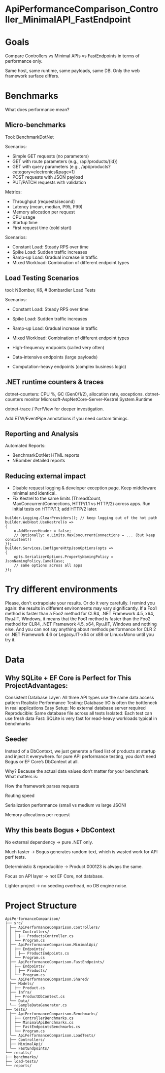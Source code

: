 # ApiPerformanceComparison_Controller_MinimalAPI_FastEndpoint

# Goals

Compare Controllers vs Minimal APIs vs FastEndpoints in terms of performance only.

Same host, same runtime, same payloads, same DB. Only the web framework surface differs.

# Benchmarks

What does performance mean?

## Micro-benchmarks

Tool: BenchmarkDotNet

Scenarios:

- Simple GET requests (no parameters)
- GET with route parameters (e.g., /api/products/{id})
- GET with query parameters (e.g., /api/products?category=electronics&page=1)
- POST requests with JSON payload
- PUT/PATCH requests with validation

Metrics:

- Throughput (requests/second)
- Latency (mean, median, P95, P99)
- Memory allocation per request
- CPU usage
- Startup time
- First request time (cold start)

Scenarios:

- Constant Load: Steady RPS over time
- Spike Load: Sudden traffic increases
- Ramp-up Load: Gradual increase in traffic
- Mixed Workload: Combination of different endpoint types

## Load Testing Scenarios

tool: NBomber, K6, # Bombardier Load Tests

Scenarios:

- Constant Load: Steady RPS over time
- Spike Load: Sudden traffic increases
- Ramp-up Load: Gradual increase in traffic
- Mixed Workload: Combination of different endpoint types

- High-frequency endpoints (called very often)
- Data-intensive endpoints (large payloads)
- Computation-heavy endpoints (complex business logic)

## .NET runtime counters & traces

dotnet-counters: CPU %, GC (Gen0/1/2), allocation rate, exceptions.
dotnet-counters monitor Microsoft-AspNetCore-Server-Kestrel System.Runtime

dotnet-trace / PerfView for deeper investigation.

Add ETW/EventPipe annotations if you need custom timings.

## Reporting and Analysis

Automated Reports:

- BenchmarkDotNet HTML reports
- NBomber detailed reports

## Reducing external impact

- Disable request logging & developer exception page. Keep middleware minimal and identical.
- Fix Kestrel to the same limits (ThreadCount, MaxConcurrentConnections, HTTP/1.1 vs HTTP/2) across apps. Run initial tests on HTTP/1.1; add HTTP/2 later.

```
builder.Logging.ClearProviders(); // keep logging out of the hot path
builder.WebHost.UseKestrel(o =>
{
    o.AddServerHeader = false;
    // Optionally: o.Limits.MaxConcurrentConnections = ... (but keep consistent!)
});
builder.Services.ConfigureHttpJsonOptions(opts =>
{
    opts.SerializerOptions.PropertyNamingPolicy = JsonNamingPolicy.CamelCase;
    // same options across all apps
});
```

# Try different environments
Please, don't extrapolate your results. Or do it very carefully. I remind you again: the results in different environments may vary significantly. If a Foo1 method is faster than a Foo2 method for CLR4, .NET Framework 4.5, x64, RyuJIT, Windows, it means that the Foo1 method is faster than the Foo2 method for CLR4, .NET Framework 4.5, x64, RyuJIT, Windows and nothing else. And you can not say anything about methods performance for CLR 2 or .NET Framework 4.6 or LegacyJIT-x64 or x86 or Linux+Mono until you try it.

# Data 

## Why SQLite + EF Core is Perfect for This ProjectAdvantages:

Consistent Database Layer: All three API types use the same data access pattern
Realistic Performance Testing: Database I/O is often the bottleneck in real applications
Easy Setup: No external database server required
Reproducible: Same database file across all tests
Isolated: Each test can use fresh data
Fast: SQLite is very fast for read-heavy workloads typical in benchmarks

## Seeder

Instead of a DbContext, we just generate a fixed list of products at startup and inject it everywhere.
for pure API performance testing, you don’t need Bogus or EF Core’s DbContext at all.

Why?
Because the actual data values don’t matter for your benchmark. What matters is:

How the framework parses requests

Routing speed

Serialization performance (small vs medium vs large JSON)

Memory allocations per request


## Why this beats Bogus + DbContext
No external dependency → pure .NET only.

Much faster → Bogus generates random text, which is wasted work for API perf tests.

Deterministic & reproducible → Product 000123 is always the same.

Focus on API layer → not EF Core, not database.

Lighter project → no seeding overhead, no DB engine noise.

# Project Structure
```
ApiPerformanceComparison/
├── src/
│ ├── ApiPerformanceComparison.Controllers/
│ │ ├── Controllers/
│ │ │ ├── ProductsController.cs
│ │ └── Program.cs
│ ├── ApiPerformanceComparison.MinimalApi/
│ │ ├── Endpoints/
│ │ │ ├── ProductEndpoints.cs
│ │ └── Program.cs
│ ├── ApiPerformanceComparison.FastEndpoints/
│ │ ├── Endpoints/
│ │ │ ├── Products/
│ │ └── Program.cs
│ └── ApiPerformanceComparison.Shared/
│ ├── Models/
│ │ ├── Product.cs
│ ├── Infra/
│ │ ├── ProductDbContext.cs
│ └── Data/
│ └── SampleDataGenerator.cs
├── tests/
│ ├── ApiPerformanceComparison.Benchmarks/
│ │ ├── ControllerBenchmarks.cs
│ │ ├── MinimalApiBenchmarks.cs
│ │ ├── FastEndpointsBenchmarks.cs
│ │ └── Program.cs
│ └── ApiPerformanceComparison.LoadTests/
│ ├── Controllers/
│ ├── MinimalApi/
│ └── FastEndpoints/
└── results/
├── benchmarks/
├── load-tests/
└── reports/
```